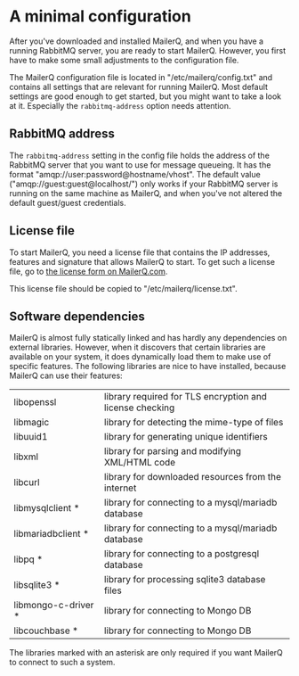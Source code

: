 # A minimal configuration

After you've downloaded and installed MailerQ, and when you have a running 
RabbitMQ server, you are ready to start MailerQ. However, you first have
to make some small adjustments to the configuration file.

The MailerQ configuration file is located in "/etc/mailerq/config.txt" and 
contains all settings that are relevant for running MailerQ. Most default
settings are good enough to get started, but you might want to take a look
at it. Especially the `rabbitmq-address` option needs attention.


## RabbitMQ address

The `rabbitmq-address` setting in the config file holds the address of the
RabbitMQ server that you want to use for message queueing. It has the
format "amqp://user:password@hostname/vhost". The default value 
("amqp://guest:guest@localhost/") only works if your RabbitMQ server
is running on the same machine as MailerQ, and when you've not altered
the default guest/guest credentials.


## License file

To start MailerQ, you need a license file that contains the IP addresses,
features and signature that allows MailerQ to start. To get such a license
file, go to [the license form on MailerQ.com](https://www-dev.mailerq.com/product/license).

This license file should be copied to "/etc/mailerq/license.txt".


## Software dependencies

MailerQ is almost fully statically linked and has hardly any dependencies on
external libraries. However, when it discovers that certain libraries are
available on your system, it does dynamically load them to make use of
specific features. The following libraries are nice to have installed, 
because MailerQ can use their features:

<table>
    <tr>
        <td>libopenssl</td>
        <td>library required for TLS encryption and license checking</td>
    </tr>
    <tr>
        <td>libmagic</td>
        <td>library for detecting the mime-type of files</td>
    </tr>
    <tr>
        <td>libuuid1</td>
        <td>library for generating unique identifiers</td>
    </tr>
    <tr>
        <td>libxml</td>
        <td>library for parsing and modifying XML/HTML code</td>
    </tr>
    <tr>
        <td>libcurl</td>
        <td>library for downloaded resources from the internet</td>
    </tr>
    <tr>
        <td>libmysqlclient *</td>
        <td>library for connecting to a mysql/mariadb database</td>
    </tr>
    <tr>
        <td>libmariadbclient *</td>
        <td>library for connecting to a mysql/mariadb database</td>
    </tr>
    <tr>
        <td>libpq *</td>
        <td>library for connecting to a postgresql database</td>
    </tr>
    <tr>
        <td>libsqlite3 *</td>
        <td>library for processing sqlite3 database files</td>
    </tr>
    <tr>
        <td>libmongo-c-driver *</td>
        <td>library for connecting to Mongo DB</td>
    </tr>
    <tr>
        <td>libcouchbase *</td>
        <td>library for connecting to Mongo DB</td>
    </tr>
</table>

The libraries marked with an asterisk are only required if you want MailerQ
to connect to such a system.

